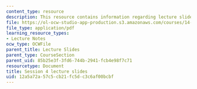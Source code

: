 ```yaml
---
content_type: resource
description: This resource contains information regarding lecture slide 4.
file: https://ol-ocw-studio-app-production.s3.amazonaws.com/courses/14-581-international-economics-i-spring-2013/12a5a72a57c5cb21fc5dc3c6af00bcbf_MIT14_581S13_Lecslides4.pdf
file_type: application/pdf
learning_resource_types:
- Lecture Notes
ocw_type: OCWFile
parent_title: Lecture Slides
parent_type: CourseSection
parent_uid: 85b25e3f-3fd6-744b-2941-fcb4e98f7c71
resourcetype: Document
title: Session 4 lecture slides
uid: 12a5a72a-57c5-cb21-fc5d-c3c6af00bcbf
---
```

